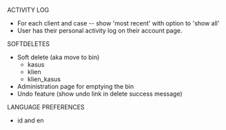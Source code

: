 ACTIVITY LOG
* For each client and case -- show 'most recent' with option to 'show all'
* User has their personal activity log on their account page.

SOFTDELETES
* Soft delete (aka move to bin)
	- kasus
	- klien
	- klien_kasus
* Administration page for emptying the bin
* Undo feature (show undo link in delete success message)

LANGUAGE PREFERENCES
* id and en